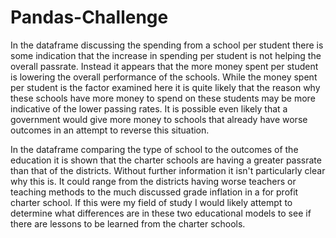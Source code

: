 # Pandas-Challenge

In the dataframe discussing the spending from a school per student there is some indication that the increase in spending per student is not helping the overall passrate. Instead it appears that the more money spent per student is lowering the overall performance of the schools. While the money spent per student is the factor examined here it is quite likely that the reason why these schools have more money to spend on these students may be more indicative of the lower passing rates. It is possible even likely that a government would give more money to schools that already have worse outcomes in an attempt to reverse this situation. 


In the dataframe comparing the type of school to the outcomes of the education it is shown that the charter schools are having a greater passrate than that of the districts. Without further information it isn't particularly clear why this is. It could range from the districts having worse teachers or teaching methods to the much discussed grade inflation in a for profit charter school. If this were my field of study I would likely attempt to determine what differences are in these two educational models to see if there are lessons to be learned from the charter schools.
